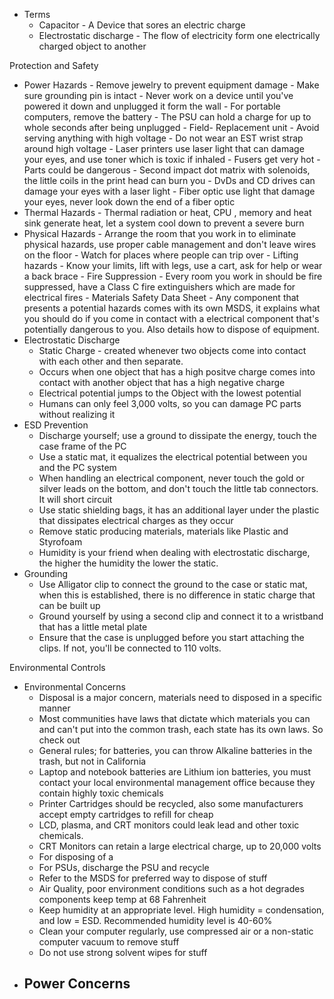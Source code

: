 
- Terms 
	- Capacitor - A Device that sores an electric charge
	- Electrostatic discharge - The flow of electricity form one electrically charged object to another

Protection and Safety 
- Power Hazards 
		- Remove jewelry to prevent equipment damage
		- Make sure grounding pin is intact
		- Never work on a device until you've powered it down and unplugged it form the wall
		- For portable computers, remove the battery
		- The PSU can hold a charge for up to whole seconds after being unplugged
		- Field- Replacement unit
		- Avoid serving anything with high voltage
		- Do not wear an EST wrist strap around high voltage
		- Laser printers use laser light that can damage your eyes, and use toner which is toxic if inhaled
		- Fusers get very hot 
		- Parts could be dangerous
		- Second impact dot matrix with solenoids, the little coils in the print head can burn you
		- DvDs and CD drives can damage your eyes with a laser light 
		- Fiber optic use light that damage your eyes, never look down the end of a fiber optic 
- Thermal Hazards
		- Thermal radiation or heat, CPU , memory and heat sink generate heat, let a system cool down to prevent a severe burn 
- Physical Hazards 
		- Arrange the room that you work in to eliminate physical hazards, use proper cable management and don't leave wires on the floor 
		- Watch for places where people can trip over 
		- Lifting hazards 
			- Know your limits, lift with legs, use a cart, ask for help or wear a back brace
		- Fire Suppression
			- Every room you work in should be fire suppressed, have a Class C fire extinguishers which are made for electrical fires
		- Materials Safety Data Sheet
			- Any component that presents a potential hazards comes with its own MSDS, it explains what you should do if you come in contact with a electrical component that's potentially dangerous to you. Also details how to dispose of equipment. 
- Electrostatic Discharge
	- Static Charge - created whenever two objects come into contact with each other and then separate. 
	- Occurs when one object that has a high positve charge comes into contact with another object that has a high negative charge
	- Electrical potential jumps to the Object with the lowest potential 
	- Humans can only feel 3,000 volts, so you can damage PC parts without realizing it 
- ESD Prevention
	- Discharge yourself; use a ground to dissipate the energy, touch the case frame of the PC 
	- Use a static mat, it equalizes the electrical potential between you and the PC system
	- When handling an electrical component, never touch the gold or silver leads on the bottom, and don't touch the little tab connectors. It will short circuit 
	- Use static shielding bags, it has an additional layer under the plastic that dissipates electrical charges as they occur 
	- Remove static producing materials, materials like Plastic and Styrofoam 
	- Humidity is your friend when dealing with electrostatic discharge, the higher the humidity the lower the static. 
- Grounding 
	- Use Alligator clip to connect the ground to the case or static mat, when this is established, there is no difference in static charge that can be built up
	- Ground yourself by using a second clip and connect it to a wristband that has a little metal plate
	- Ensure that the case is unplugged before you start attaching the clips. If not, you'll be connected to 110 volts. 

Environmental Controls
- Environmental Concerns 
	- Disposal is a major concern, materials need to disposed in a specific manner
	- Most communities have laws that dictate which materials you can and can't put into the common trash, each state has its own laws. So check out
	- General rules; for batteries, you can throw Alkaline batteries in the trash, but not in California
	- Laptop and notebook batteries are Lithium ion batteries, you must contact your local environmental management office because they contain highly toxic chemicals 
	- Printer Cartridges should be recycled, also some manufacturers accept empty cartridges to refill for cheap
	- LCD, plasma, and CRT monitors could leak lead and other toxic chemicals.
	- CRT Monitors can retain a large electrical charge, up to 20,000 volts
	- For disposing of a 
	- For PSUs, discharge the PSU and recycle
	- Refer to the MSDS for preferred way to dispose of stuff 
	- Air Quality, poor environment conditions such as a hot degrades components keep temp at 68 Fahrenheit 
	- Keep humidity at an appropriate level. High humidity = condensation, and low = ESD. Recommended humidity level is 40-60% 
	- Clean your computer regularly, use compressed air or a non-static computer vacuum to remove stuff
	- Do not use strong solvent wipes for stuff
- Power Concerns 
	- 